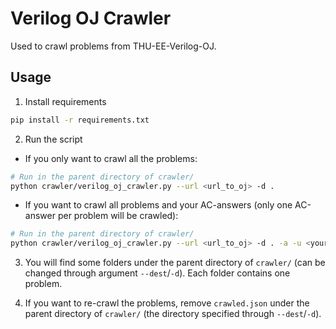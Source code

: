 # Verilog OJ Crawler

Used to crawl problems from THU-EE-Verilog-OJ.

## Usage

1. Install requirements

```bash
pip install -r requirements.txt
```

2. Run the script
  - If you only want to crawl all the problems:
```bash
# Run in the parent directory of crawler/
python crawler/verilog_oj_crawler.py --url <url_to_oj> -d .
```
  - If you want to crawl all problems and your AC-answers (only one AC-answer per problem will be crawled):
```bash
# Run in the parent directory of crawler/
python crawler/verilog_oj_crawler.py --url <url_to_oj> -d . -a -u <your_oj_username> -p <your_oj_password>
```

3. You will find some folders under the parent directory of `crawler/` (can be changed through argument `--dest`/`-d`). Each folder contains one problem.

4. If you want to re-crawl the problems, remove `crawled.json` under the parent directory of `crawler/` (the directory specified through `--dest`/`-d`).
